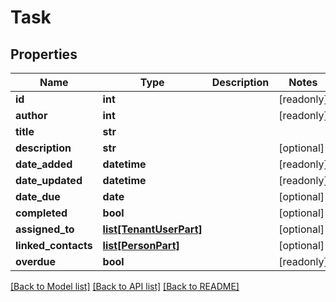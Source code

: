 # Task

## Properties
Name | Type | Description | Notes
------------ | ------------- | ------------- | -------------
**id** | **int** |  | [readonly] 
**author** | **int** |  | [readonly] 
**title** | **str** |  | 
**description** | **str** |  | [optional] 
**date_added** | **datetime** |  | [readonly] 
**date_updated** | **datetime** |  | [readonly] 
**date_due** | **date** |  | [optional] 
**completed** | **bool** |  | [optional] 
**assigned_to** | [**list[TenantUserPart]**](TenantUserPart.md) |  | [optional] 
**linked_contacts** | [**list[PersonPart]**](PersonPart.md) |  | [optional] 
**overdue** | **bool** |  | [readonly] 

[[Back to Model list]](../README.md#documentation-for-models) [[Back to API list]](../README.md#documentation-for-api-endpoints) [[Back to README]](../README.md)


